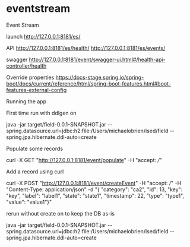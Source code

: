 # eventstream
Event Stream

launch
http://127.0.0.1:8181/es/

API
http://127.0.0.1:8181/es/health/
http://127.0.0.1:8181/es/events/

swagger
http://127.0.0.1:8181/event/swagger-ui.html#/health-api-controller/health

Override properties
https://docs-stage.spring.io/spring-boot/docs/current/reference/html/spring-boot-features.html#boot-features-external-config

Running the app

First time run with ddlgen on

java -jar target/field-0.0.1-SNAPSHOT.jar --spring.datasource.url=jdbc:h2:file:/Users/michaelobrien/ised/field --spring.jpa.hibernate.ddl-auto=create

Populate some records

curl -X GET "http://127.0.0.1:8181/event/populate" -H "accept: */*"

Add a record using curl

curl -X POST "http://127.0.0.1:8181/event/createEvent" -H "accept: */*" -H "Content-Type: application/json" -d "{ \"category\": \"ca2\", \"id\": 13, \"key\": \"key\", \"label\": \"label1\", \"state\": \"state1\", \"timestamp\": 22, \"type\": \"type1\", \"value\": \"value1\"}"

rerun without create on to keep the DB as-is

java -jar target/field-0.0.1-SNAPSHOT.jar --spring.datasource.url=jdbc:h2:file:/Users/michaelobrien/ised/field --spring.jpa.hibernate.ddl-auto=create

